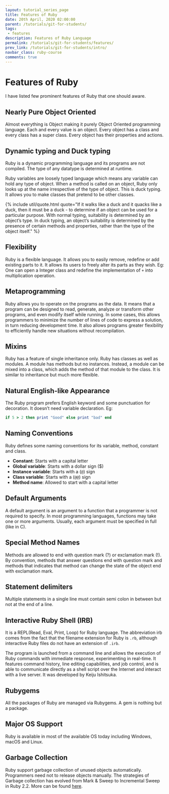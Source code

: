 ```yaml
---
layout: tutorial_series_page
title: Features of Ruby
date: 20th April, 2020 02:00:00
parent: /tutorials/git-for-students/
tags:
 - features
description: Features of Ruby Language
permalink: /tutorials/git-for-students/features/
prev_link: /tutorials/git-for-students/intro/
navbar_class: ruby-course
comments: true
---
```


# Features of Ruby

I have listed few prominent features of Ruby that one should aware.

## Nearly Pure Object Oriented

Almost everything is Object making it purely Object Oriented programming language. Each and every value is an   object. Every object has a class and every class has a super class. Every object has their properties and actions.

## Dynamic typing and Duck typing

Ruby is a dynamic programming language and its programs are not compiled. The type of any datatype is determined at
runtime.

Ruby variables are loosely typed language which means any variable can hold any type of object. When a method is
called on an object, Ruby only looks up at the name irrespective of the type of object. This is duck typing. It
allows you to make classes that pretend to be other classes.

{% include util/quote.html
    quote="If it walks like a duck and it quacks like a duck, then it must be a duck - to determine if an object can be used for a particular purpose. With normal typing, suitability is determined by an object’s type. In duck typing, an object’s suitability is determined by the presence of certain methods and properties, rather than the type of the object itself."
%}

## Flexibility

Ruby is a flexible language. It allows you to easily remove, redefine or add existing parts to it. It allows its
users to freely alter its parts as they wish. Eg: One can open a Integer class and redefine the implementation of `+`
into multiplication operation.

## Metaprogramming

Ruby allows you to operate on the programs as the data. It means that a program can be designed to read, generate,
analyze or transform other programs, and even modify itself while running. In some cases, this allows programmers to
minimize the number of lines of code to express a solution, in turn reducing development time. It also allows
programs greater flexibility to efficiently handle new situations without recompilation.

## Mixins

Ruby has a feature of single inheritance only. Ruby has classes as well as modules. A module has methods but no
instances. Instead, a module can be mixed into a class, which adds the method of that module to the class. It is
similar to inheritance but much more flexible.

## Natural English-like Appearance

The Ruby program prefers English keyword and some punctuation for decoration. It doesn’t need variable declaration. Eg:
```ruby
if 5 > 2 then print "Good" else print "bad" end
```

## Naming Conventions

Ruby defines some naming conventions for its variable, method, constant and class.

- __Constant__: Starts with a capital letter
- __Global variable__: Starts with a dollar sign ($)
- __Instance variable__: Starts with a (`@`) sign
- __Class variable__: Starts with a (`@@`) sign
- __Method name__: Allowed to start with a capital letter

## Default Arguments

A default argument is an argument to a function that a programmer is not required to specify. In most programming
languages, functions may take one or more arguments. Usually, each argument must be specified in full (like in C).

## Special Method Names

Methods are allowed to end with question mark (?) or exclamation mark (!). By convention, methods that answer
questions end with question mark and methods that indicates that method can change the state of the object end with
exclamation mark.

## Statement delimiters

Multiple statements in a single line must contain semi colon in between but not at the end of a line.

## Interactive Ruby Shell (IRB)

It is a REPL(Read, Eval, Print, Loop) for Ruby language. The abbreviation irb comes from the fact that the filename
extension for Ruby is `.rb`, although interactive Ruby files do not have an extension of `.irb`.

The program is launched from a command line and allows the execution of Ruby commands with immediate response,
experimenting in real-time. It features command history, line editing capabilities, and job control, and is able to
communicate directly as a shell script over the Internet and interact with a live server. It was developed by Keiju
Ishitsuka.

## Rubygems

All the packages of Ruby are managed via Rubygems. A gem is nothing but a package.

## Major OS Support

Ruby is available in most of the available OS today including Windows, macOS and Linux.

## Garbage Collection

Ruby support garbage collection of unused objects automatically. Programmers need not to release objects manually.
The strategies of Garbage collection has evolved from Mark & Sweep to Incremental Sweep in Ruby 2.2. More can be
found [here](https://blog.heroku.com/incremental-gc).

